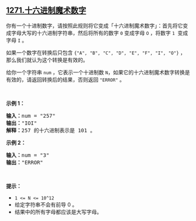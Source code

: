 ## [1271.十六进制魔术数字](https://leetcode.cn/problems/hexspeak/)
<p>你有一个十进制数字，请按照此规则将它变成「十六进制魔术数字」：首先将它变成字母大写的十六进制字符串，然后将所有的数字&nbsp;<code>0</code> 变成字母&nbsp;<code>O</code> ，将数字&nbsp;<code>1</code> &nbsp;变成字母&nbsp;<code>I</code> 。</p>

<p>如果一个数字在转换后只包含&nbsp;<code>{&quot;A&quot;, &quot;B&quot;, &quot;C&quot;, &quot;D&quot;, &quot;E&quot;, &quot;F&quot;, &quot;I&quot;, &quot;O&quot;}</code>&nbsp;，那么我们就认为这个转换是有效的。</p>

<p>给你一个字符串&nbsp;<code>num</code> ，它表示一个十进制数 <code>N</code>，如果它的十六进制魔术数字转换是有效的，请返回转换后的结果，否则返回&nbsp;<code>&quot;ERROR&quot;</code> 。</p>

<p>&nbsp;</p>

<p><strong>示例 1：</strong></p>

<pre><strong>输入：</strong>num = &quot;257&quot;
<strong>输出：</strong>&quot;IOI&quot;
<strong>解释：</strong>257 的十六进制表示是 101 。
</pre>

<p><strong>示例 2：</strong></p>

<pre><strong>输入：</strong>num = &quot;3&quot;
<strong>输出：</strong>&quot;ERROR&quot;
</pre>

<p>&nbsp;</p>

<p><strong>提示：</strong></p>

<ul>
	<li><code>1 &lt;= N &lt;= 10^12</code></li>
	<li>给定字符串不会有前导 0 。</li>
	<li>结果中的所有字母都应该是大写字母。</li>
</ul>
